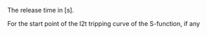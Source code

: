 The release time in [s].


<!-- comment -->


For the start point of the I2t tripping curve of the S-function, if any


